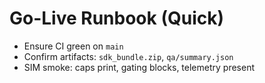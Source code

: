 # Go-Live Runbook (Quick)
- Ensure CI green on `main`
- Confirm artifacts: `sdk_bundle.zip`, `qa/summary.json`
- SIM smoke: caps print, gating blocks, telemetry present
